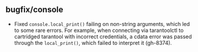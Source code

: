 ## bugfix/console

* Fixed `console.local_print()` failing on non-string arguments, which led to
  some rare errors. For example, when connecting via tarantoolctl to cartridged
  tarantool with incorrect credentials, a cdata error was passed through the
  `local_print()`, which failed to interpret it (gh-8374).
